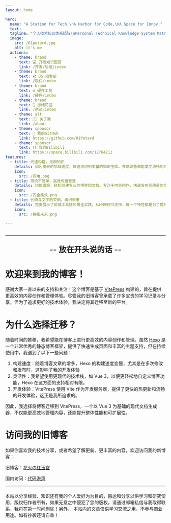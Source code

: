 ```yaml
---
layout: home

hero:
  name: "A Station for Tech,\nA Harbor for Code,\nA Space for Innov."
  text: 
  tagline: "个人技术知识体系矩阵\nPersonal Technical Knowledge System Matrix"
  image:
    src: /01petard.jpg
    alt: it's me
  actions:
    - theme: brand
      text: 💻 开发知识图谱
      link: /开发/后端/index
    - theme: brand
      text: 💿 OS 指令册
      link: /软件/index
    - theme: brand
      text: ⚙️ 硬件工坊
      link: /硬件/index
    - theme: brand
      text: 🧠 思绪花园
      link: /杂谈/index
    - theme: alt
      text: 👨‍💻 关于我
      link: /about
    - theme: sponsor
      text: 🚪 我的GitHub
      link: https://github.com/01Petard
    - theme: sponsor
      text: ⛩ 我的Bilibili
      link: https://space.bilibili.com/12764212
features:
  - title: 光速构建，无限知识
    details: 如闪电般的加载速度，快速访问到丰富的知识宝库。多端设备都能享受流畅的阅读体验。
    icon:
      src: /闪电.png
  - title: 简约不简单，高效传播智慧
    details: 功能直观，轻松创建专业的博客和文档。专注于内容创作，快速发布高质量的文章。
    icon:
      src: /安全高效.png
  - title: 代码与文字的交响，编织未来
    details: 完美展示了前端工具链的最佳实践，从HMR到TS支持，每一个特性都是为了提升文档开发体验。
    icon:
      src: /拥抱未来.png

---
```


<style>
/* 定义根样式 */
:root {
  /* 定义基础颜色 */

  /* 主题色二：AI智能 */
  --vp-color-yellow: #F0927B;
  --vp-color-orange-yellow: #E89484;
  --vp-color-orange: #EC8080;
  --vp-color-pink-orange: #ea6c7c;
  --vp-color-pink: #F5639B;
  --vp-color-pink-red: #E86BBE;
  --vp-color-purple-white: #DD6BE2;
  --vp-color-purple-grey: #B674F0;
  --vp-color-purple-lite: #9D78FC;
  --vp-color-purple-blue: #8E81FA;
  --vp-color-blue-white: #7597FC;
  --vp-color-blue-sky: #65A6FD;
  --vp-color-blue-lite: #58B1FF;

  /* 主题色一：五彩 */
  /* 原始颜色 */
  --vp-color-purple: #bd34fe;
  --vp-color-blue: #47caff;
  --vp-color-cyan: #2dd4bf;
  --vp-color-gold: #facc15;
  --vp-color-red: #ff4d4d;
  
  /* 紫色 → 蓝色 的中间色 */
  --vp-color-purple-blue-1: #a53bfe;
  --vp-color-purple-blue-2: #8c43fd;
  --vp-color-purple-blue-3: #744cfc;
  --vp-color-purple-blue-4: #5b55fb;
  --vp-color-purple-blue-5: #435eFA;
  
  /* 蓝色 → 青色 的中间色 */
  --vp-color-blue-cyan-1: #3a93f7;
  --vp-color-blue-cyan-2: #2eA0ee;
  --vp-color-blue-cyan-3: #28B1e5;
  --vp-color-blue-cyan-4: #22C2d8;
  --vp-color-blue-cyan-5: #1ed3cB;
  
  /* 青色 → 金色 的中间色 */
  --vp-color-cyan-gold-1: #50e8b9;
  --vp-color-cyan-gold-2: #8df2a3;
  --vp-color-cyan-gold-3: #c2ff8e;
  --vp-color-cyan-gold-4: #f5e869;
  --vp-color-cyan-gold-5: #facc15;
  
  /* 金色 → 红色 的中间色 */
  --vp-color-gold-red-1: #ff9a15;
  --vp-color-gold-red-2: #ff7f15;
  --vp-color-gold-red-3: #ff6915;
  --vp-color-gold-red-4: #ff5415;
  --vp-color-gold-red-5: #ff3f15;
  
  /* 红色 → 紫色 的中间色（环形闭合） */
  --vp-color-red-purple-1: #ff346e;
  --vp-color-red-purple-2: #e8348d;
  --vp-color-red-purple-3: #d134ac;
  --vp-color-red-purple-4: #ba34ca;
  --vp-color-red-purple-5: #a334e9;

  /* 定义渐变角度 */
  --vp-gradient-angle: 120deg;
  --vp-image-gradient-angle: -45deg;

  /* 定义主题渐变效果 */
  --vp-home-hero-name-color: transparent;
  --vp-home-hero-name-background: 
    -webkit-linear-gradient(
      var(--vp-gradient-angle),

      /*!* 主题二：AI智能 *!*/
      var(--vp-color-yellow),
      var(--vp-color-orange-yellow),
      var(--vp-color-orange),
      var(--vp-color-pink-orange),
      var(--vp-color-pink),
      var(--vp-color-pink-red),
      var(--vp-color-purple-white),
      var(--vp-color-purple-grey),
      var(--vp-color-purple-lite),
      var(--vp-color-purple-blue),
      var(--vp-color-blue-white),
      var(--vp-color-blue-sky),
      var(--vp-color-blue-lite)

      /* 主题一：五彩 */
      /*var(--vp-color-purple-blue-1),*/
      /*var(--vp-color-purple-blue-2),*/
      /*var(--vp-color-purple-blue-3),*/
      /*var(--vp-color-purple-blue-4),*/
      /*var(--vp-color-purple-blue-5),*/
      /*var(--vp-color-blue-cyan-1),*/
      /*var(--vp-color-blue-cyan-2),*/
      /*var(--vp-color-blue-cyan-3),*/
      /*var(--vp-color-blue-cyan-4),*/
      /*var(--vp-color-blue-cyan-5),*/
      /*var(--vp-color-cyan-gold-1),*/
      /*var(--vp-color-cyan-gold-2),*/
      /*var(--vp-color-cyan-gold-3),*/
      /*var(--vp-color-cyan-gold-4),*/
      /*var(--vp-color-cyan-gold-5),*/
      /*var(--vp-color-gold-red-1),*/
      /*var(--vp-color-gold-red-2),*/
      /*var(--vp-color-gold-red-3),*/
      /*var(--vp-color-gold-red-4),*/
      /*var(--vp-color-gold-red-5),*/
      /*var(--vp-color-red-purple-1),*/
      /*var(--vp-color-red-purple-2),*/
      /*var(--vp-color-red-purple-3),*/
      /*var(--vp-color-red-purple-4),*/
      /*var(--vp-color-red-purple-5)*/

    );

  /* 定义副标题渐变效果 */
  --vp-home-hero-text-background: 
    -webkit-linear-gradient(
      var(--vp-gradient-angle),

      /*!* 主题二：AI智能 *!*/
      /*var(--vp-color-pink-red),*/
      /*var(--vp-color-purple-white),*/
      /*var(--vp-color-purple-grey),*/
      /*var(--vp-color-purple-lite),*/
      /*var(--vp-color-purple-blue),*/
      /*var(--vp-color-blue-white),*/
      /*var(--vp-color-blue-sky),*/
      /*var(--vp-color-blue-lite)*/

      /* 主题一：五彩 */
      var(--vp-color-purple-blue-1),
      var(--vp-color-purple-blue-2),
      var(--vp-color-purple-blue-3),
      var(--vp-color-purple-blue-4),
      var(--vp-color-purple-blue-5),
      var(--vp-color-blue-cyan-1),
      var(--vp-color-blue-cyan-2),
      var(--vp-color-blue-cyan-3),
      var(--vp-color-blue-cyan-4),
      var(--vp-color-blue-cyan-5),
      var(--vp-color-cyan-gold-1),
      var(--vp-color-cyan-gold-2),
      var(--vp-color-cyan-gold-3),
      var(--vp-color-cyan-gold-4),
      var(--vp-color-cyan-gold-5),
      var(--vp-color-gold-red-1)
    );

  /* 定义背景图片效果 */
  --vp-home-hero-image-background-image: 
    linear-gradient(
      var(--vp-image-gradient-angle),
      var(--vp-color-pink-red) 50%,
      var(--vp-color-blue-lite) 50%
    );
  
  /* 定义初始模糊度 */
  --vp-home-hero-image-filter: blur(44px);
}

/* 文本渐变效果 */
.VPHero .name {
  background: var(--vp-home-hero-name-background);
  -webkit-background-clip: text;
  background-clip: text;
  color: transparent;
  /* 浏览器兼容性处理 */
  -webkit-text-fill-color: transparent;
}
.VPHero .text {
  background: var(--vp-home-hero-text-background);
  -webkit-background-clip: text;
  background-clip: text;
  color: transparent;
  /* 浏览器兼容性处理 */
  -webkit-text-fill-color: transparent;
}

/* 响应式调整 */
@media (min-width: 640px) {
  :root { --vp-home-hero-image-filter: blur(56px); }
}

@media (min-width: 960px) {
  :root { --vp-home-hero-image-filter: blur(68px); }
}

</style>

<div style="margin-top: 30px;"></div>

----
<div style="text-align:center;font-size: x-large">

\-- **放在开头说的话** --
</div>

# 欢迎来到我的博客！

感谢大家一直以来的支持和关注！这个博客是基于 [VitePress](https://vitejs.cn/vitepress/) 构建的，旨在提供更高效的内容创作和管理体验。尽管我的旧博客曾承载了许多宝贵的学习记录与分享，但为了追求更好的技术体验，我决定将其迁移至新的平台。

# 为什么选择迁移？

随着时间的推移，我希望能在博客上进行更高效的内容创作和管理。虽然 [Hexo](https://hexo.io/zh-cn/) 是一个非常优秀的静态博客框架，提供了快速生成页面和丰富的主题支持，但在持续使用中，我遇到了以下一些问题：

1. 构建速度：随着博客文章的增多，Hexo 的构建速度变慢，尤其是在多次修改和发布时，这影响了我的开发体验
2. 灵活性：我希望使用更现代的技术栈，如 Vue 3，以便更轻松地自定义博客功能，Hexo 在这方面的支持相对有限。
3. 开发体验：VitePress 使用 Vite 作为开发服务器，提供了更快的热更新和流畅的开发体验，这正是我所追求的。

因此，我选择将博客迁移到 VitePress，一个以 Vue 3 为基础的现代文档生成器，不仅能更高效地管理内容，还能提升整体性能和可扩展性。

# 访问我的旧博客

如果你喜欢我的技术分享，或者希望了解更新、更丰富的内容，欢迎访问我的新博客：

旧博客：[花火の红玉宫](https://01petard.github.io/)

国内访问：[代码港湾](http://1.94.147.176/)

---
<div class="tip custom-block" style="max-width:1152px;margin:20px auto">
本站以分享经验、知识还有我的个人爱好为为目的，搬运和分享以供学习和研究使用，版权归作者所有，如果无意之中侵犯了您的版权，请通过邮箱私信与我取得联系，我将在第一时间删除！另外， 本站内的文章仅供学习交流之用，不参与商业用途。如有抄袭还请自重！
</div>

